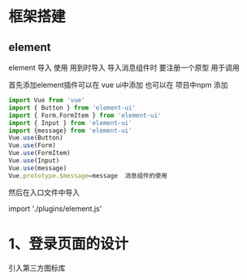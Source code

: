 # 框架搭建

## element

element 导入 使用 用到时导入  导入消息组件时 要注册一个原型 用于调用

首先添加element插件可以在 vue ui中添加  也可以在 项目中npm 添加

```js
import Vue from 'vue'
import { Button } from 'element-ui'
import { Form,FormItem } from 'element-ui'
import { Input } from 'element-ui'
import {message} from 'element-ui'
Vue.use(Button)
Vue.use(Form)
Vue.use(FormItem)
Vue.use(Input)
Vue.use(message)
Vue.prototype.$message=message  消息组件的使用
```

然后在入口文件中导入

import './plugins/element.js'



# 1、登录页面的设计

引入第三方图标库